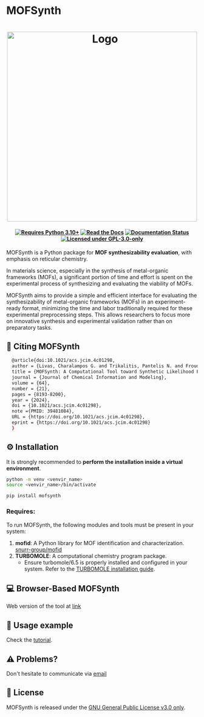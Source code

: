 # MOFSynth
<h1 align="center">
<!--   <img alt="Logo" src="https://raw.githubusercontent.com/livaschar/mofsynth/main/docs/source/images/final_grey-removebg-preview.png" style="width: 500px;"/> -->
<!--   <img alt="Logo" src="https://github.com/livaschar/mofsynth/blob/main/docs/source/images/final_grey-removebg-preview.png" style="width: 500px;"/> -->
  <img alt="Logo" src="https://github.com/livaschar/mofsynth/blob/main/docs/source/images/mofsynth_logo.svg" style="width: 500px;"/>
</h1>


<h4 align="center">

[![Requires Python 3.10+](https://img.shields.io/badge/Python-3.10%2B-blue?logo=python&logoColor=yellow&label=Python&labelColor=black&color=blue)](https://www.python.org/downloads/)
[![Read the Docs](https://img.shields.io/badge/stable-green?logo=readthedocs&logoColor=blue&label=Read%20the%20Docs&labelColor=black)](https://mofsynth.readthedocs.io)
[![Documentation Status](https://readthedocs.org/projects/mofsynth/badge/?version=latest)](https://mofsynth.readthedocs.io/en/latest/?badge=latest)
[![Licensed under GPL-3.0-only](https://img.shields.io/badge/GPL--3.0--only-gold?label=License&labelColor=black)](https://spdx.org/licenses/GPL-3.0-only.html)

</h4>

MOFSynth is a Python package for **MOF synthesizability evaluation**, with
emphasis on reticular chemistry.

In materials science, especially in the synthesis of metal-organic frameworks (MOFs),
a significant portion of time and effort is spent on the experimental process of synthesizing
and evaluating the viability of MOFs.

MOFSynth aims to provide a simple and efficient interface for evaluating
the synthesizability of metal-organic frameworks (MOFs) in an experiment-ready format,
minimizing the time and labor traditionally required for these experimental preprocessing steps.
This allows researchers to focus more on innovative synthesis and experimental validation
rather than on preparatory tasks.

## 📰 Citing MOFSynth
```sh
  @article{doi:10.1021/acs.jcim.4c01298,
  author = {Livas, Charalampos G. and Trikalitis, Pantelis N. and Froudakis, George E.},
  title = {MOFSynth: A Computational Tool toward Synthetic Likelihood Predictions of MOFs},
  journal = {Journal of Chemical Information and Modeling},
  volume = {64},
  number = {21},
  pages = {8193-8200},
  year = {2024},
  doi = {10.1021/acs.jcim.4c01298},
  note ={PMID: 39481084},
  URL = {https://doi.org/10.1021/acs.jcim.4c01298},
  eprint = {https://doi.org/10.1021/acs.jcim.4c01298}
  }
```

## ⚙️  Installation
It is strongly recommended to **perform the installation inside a virtual environment**.

```sh
python -m venv <venvir_name>
source <venvir_name>/bin/activate
```
```sh
pip install mofsynth
```

### Requires:
To run MOFSynth, the following modules and tools must be present in your system:
1. **mofid**: A Python library for MOF identification and characterization. [snurr-group/mofid ](https://github.com/snurr-group/mofid)
2. **TURBOMOLE**: A computational chemistry program package.
   - Ensure turbomole/6.5 is properly installed and configured in your system. Refer to the [TURBOMOLE installation guide](https://www.turbomole.org/).
   

## 💻 Browser-Based MOFSynth
Web version of the tool at [link](https://mofsynth.website)

## 📖 Usage example
Check the [tutorial](https://mofsynth.readthedocs.io/en/latest/tutorial.html).

## :warning: Problems?
Don't hesitate to communicate via [email](mailto:chemp1167@edu.chemistry.uoc.gr)

## 📑 License
MOFSynth is released under the [GNU General Public License v3.0 only](https://spdx.org/licenses/GPL-3.0-only.html).

